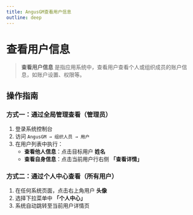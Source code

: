```yaml
---
title: AngusGM查看用户信息
outline: deep
---
```


# 查看用户信息

> **查看用户信息** 是指应用系统中，查看用户查看个人或组织成员的账户信息，如账户设置、权限等。

## 操作指南

### 方式一：通过全局管理查看（管理员）
1. 登录系统控制台
2. 访问 `AngusGM → 组织人员 → 用户`
3. 在用户列表中执行：
    - **查看他人信息**：点击目标用户 **姓名**
    - **查看自身信息**：点击当前用户行右侧 **「查看详情」**

### 方式二：通过个人中心查看（所有用户）
1. 在任何系统页面，点击右上角用户 **头像**
2. 选择下拉菜单中 **「个人中心」**
3. 系统自动跳转至当前用户详情页

